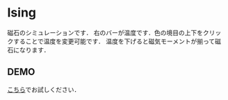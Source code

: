# Ising

磁石のシミュレーションです．
右のバーが温度です．色の境目の上下をクリックすることで温度を変更可能です．
温度を下げると磁気モーメントが揃って磁石になります．

## DEMO

[こちら](https://sudahiroshi.github.io/Ising/)でお試しください．